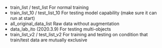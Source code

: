 - train_list / test_list 
    For normal training
- train_list_10 / test_list_10
    For testing model capability (make sure it can run at start)
- all_original_data_list
    Raw data without augmentation
- data_lab_ito (2020.3.9)
    For testing multi-objects
- train_list_v2 / test_list_v2
    For training and testing on condition that train/test data are mutually exclusive
    